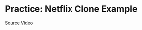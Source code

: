 # Practice: Netflix Clone Example

[Source Video](https://www.youtube.com/watch?v=XtMThy8QKqU&ab_channel=CleverProgrammer)
